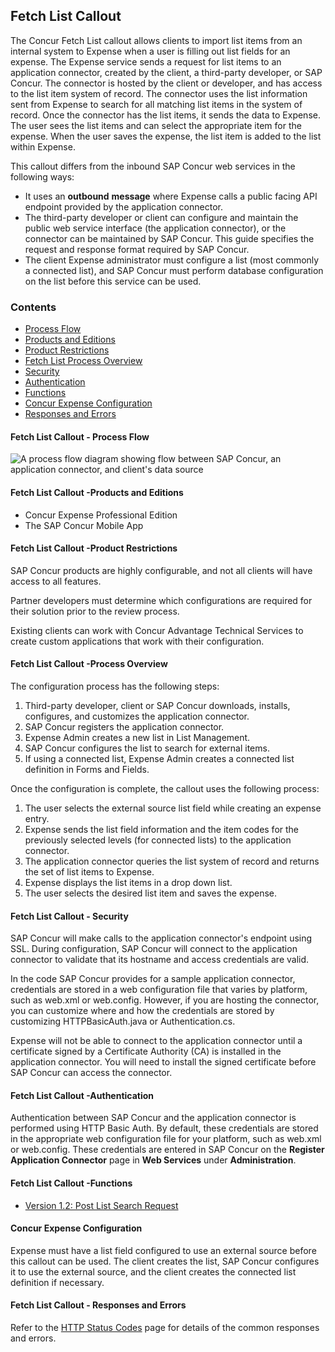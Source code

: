 
## Fetch List Callout


The Concur Fetch List callout allows clients to import list items from an internal system to Expense when a user is filling out list fields for an expense. The Expense service sends a request for list items to an application connector, created by the client, a third-party developer, or SAP Concur. The connector is hosted by the client or developer, and has access to the list item system of record. The connector uses the list information sent from Expense to search for all matching list items in the system of record. Once the connector has the list items, it sends the data to Expense. The user sees the list items and can select the appropriate item for the expense. When the user saves the expense, the list item is added to the list within Expense.

This callout differs from the inbound SAP Concur web services in the following ways:

* It uses an **outbound** **message** where Expense calls a public facing API endpoint provided by the application connector.  
* The third-party developer or client can configure and maintain the public web service interface (the application connector), or the connector can be maintained by SAP Concur. This guide specifies the request and response format required by SAP Concur.
* The client Expense administrator must configure a list (most commonly a connected list), and SAP Concur must perform database configuration on the list before this service can be used.

### Contents
* [Process Flow](#fetch-list-callout-process-flow)
* [Products and Editions](#fetch-list-callout-products-and-editions)
* [Product Restrictions](#fetch-list-callout-product-restrictions)
* [Fetch List Process Overview](#fetch-list-callout-process-overview)
* [Security](#fetch-list-callout-security)
* [Authentication](#fetch-list-callout-authentication)
* [Functions](#fetch-list-callout-functions)
* [Concur Expense Configuration](#concur-expense-config)
* [Responses and Errors](#fetch-list-callout-responses-and-errors)

#### <a name="process-flow"></a>Fetch List Callout - Process Flow

![A process flow diagram showing flow between SAP Concur, an application connector, and client's data source](./images/fetch-list-item.png)

#### <a name="products-editions"></a>Fetch List Callout -Products and Editions
* Concur Expense Professional Edition
* The SAP Concur Mobile App

#### <a name="product-restrictions"></a>Fetch List Callout -Product Restrictions
SAP Concur products are highly configurable, and not all clients will have access to all features.

Partner developers must determine which configurations are required for their solution prior to the review process.

Existing clients can work with Concur Advantage Technical Services to create custom applications that work with their configuration.


#### <a name="fetch-list-process-overview"></a>Fetch List Callout -Process Overview
The configuration process has the following steps:

1. Third-party developer, client or SAP Concur downloads, installs, configures, and customizes the application connector.  
2. SAP Concur registers the application connector.  
3. Expense Admin creates a new list in List Management.
4. SAP Concur configures the list to search for external items.
5. If using a connected list, Expense Admin creates a connected list definition in Forms and Fields.

Once the configuration is complete, the callout uses the following process:

1. The user selects the external source list field while creating an expense entry.
2. Expense sends the list field information and the item codes for the previously selected levels (for connected lists) to the application connector.
3. The application connector queries the list system of record and returns the set of list items to Expense.
4. Expense displays the list items in a drop down list.
5. The user selects the desired list item and saves the expense.

#### <a name="security"></a>Fetch List Callout - Security
SAP Concur will make calls to the application connector's endpoint using SSL. During configuration, SAP Concur will connect to the application connector to validate that its hostname and access credentials are valid.

In the code SAP Concur provides for a sample application connector, credentials are stored in a web configuration file that varies by platform, such as web.xml or web.config. However, if you are hosting the connector, you can customize where and how the credentials are stored by customizing HTTPBasicAuth.java or Authentication.cs.

Expense will not be able to connect to the application connector until a certificate signed by a Certificate Authority (CA) is installed in the application connector. You will need to install the signed certificate before SAP Concur can access the connector.

#### <a name="authentication"></a>Fetch List Callout -Authentication
Authentication between SAP Concur and the application connector is performed using HTTP Basic Auth. By default, these credentials are stored in the appropriate web configuration file for your platform, such as web.xml or web.config. These credentials are entered in SAP Concur on the **Register Application Connector** page in **Web Services** under **Administration**.

#### <a name="functions"></a>Fetch List Callout -Functions

* [Version 1.2: Post List Search Request](#post-a-list-search-request)

####  <a name="concur-expense-config"></a>Concur Expense Configuration

Expense must have a list field configured to use an external source before this callout can be used. The client creates the list, SAP Concur configures it to use the external source, and the client creates the connected list definition if necessary.

####  <a name="responses-errors"></a>Fetch List Callout - Responses and Errors

Refer to the [HTTP Status Codes](#http-status-codes) page for details of the common responses and errors.

[3]: #post-a-list-search-request
